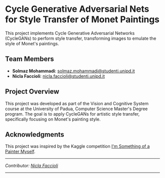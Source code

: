 # Cycle Generative Adversarial Nets for Style Transfer of Monet Paintings

This project implements Cycle Generative Adversarial Networks (CycleGANs) to perform style transfer, transforming images to emulate the style of Monet's paintings.

## Team Members

- **Solmaz Mohammadi**: solmaz.mohammadi@studenti.unipd.it
- **Nicla Faccioli**: nicla.faccioli@studenti.unipd.it

## Project Overview

This project was developed as part of the Vision and Cognitive System course at the University of Padua, Computer Science Master's Degree program. The goal is to apply CycleGANs for artistic style transfer, specifically focusing on Monet's painting style.

## Acknowledgments

This project was inspired by the Kaggle competition [I'm Something of a Painter Myself](https://www.kaggle.com/competitions/gan-getting-started).

---

*Contributor: [Nicla Faccioli]()*

---
